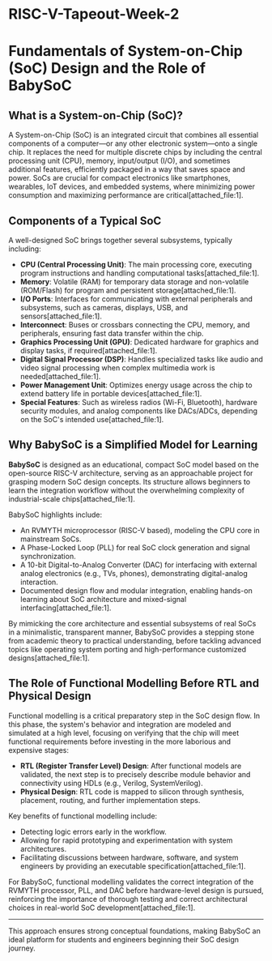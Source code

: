 # RISC-V-Tapeout-Week-2

# Fundamentals of System-on-Chip (SoC) Design and the Role of BabySoC

## What is a System-on-Chip (SoC)?

A System-on-Chip (SoC) is an integrated circuit that combines all essential components of a computer—or any other electronic system—onto a single chip. It replaces the need for multiple discrete chips by including the central processing unit (CPU), memory, input/output (I/O), and sometimes additional features, efficiently packaged in a way that saves space and power. SoCs are crucial for compact electronics like smartphones, wearables, IoT devices, and embedded systems, where minimizing power consumption and maximizing performance are critical[attached_file:1].

## Components of a Typical SoC

A well-designed SoC brings together several subsystems, typically including:

- **CPU (Central Processing Unit)**: The main processing core, executing program instructions and handling computational tasks[attached_file:1].
- **Memory**: Volatile (RAM) for temporary data storage and non-volatile (ROM/Flash) for program and persistent storage[attached_file:1].
- **I/O Ports**: Interfaces for communicating with external peripherals and subsystems, such as cameras, displays, USB, and sensors[attached_file:1].
- **Interconnect**: Buses or crossbars connecting the CPU, memory, and peripherals, ensuring fast data transfer within the chip.
- **Graphics Processing Unit (GPU)**: Dedicated hardware for graphics and display tasks, if required[attached_file:1].
- **Digital Signal Processor (DSP)**: Handles specialized tasks like audio and video signal processing when complex multimedia work is needed[attached_file:1].
- **Power Management Unit**: Optimizes energy usage across the chip to extend battery life in portable devices[attached_file:1].
- **Special Features**: Such as wireless radios (Wi-Fi, Bluetooth), hardware security modules, and analog components like DACs/ADCs, depending on the SoC's intended use[attached_file:1].

## Why BabySoC is a Simplified Model for Learning

**BabySoC** is designed as an educational, compact SoC model based on the open-source RISC-V architecture, serving as an approachable project for grasping modern SoC design concepts. Its structure allows beginners to learn the integration workflow without the overwhelming complexity of industrial-scale chips[attached_file:1].

BabySoC highlights include:
- An RVMYTH microprocessor (RISC-V based), modeling the CPU core in mainstream SoCs.
- A Phase-Locked Loop (PLL) for real SoC clock generation and signal synchronization.
- A 10-bit Digital-to-Analog Converter (DAC) for interfacing with external analog electronics (e.g., TVs, phones), demonstrating digital-analog interaction.
- Documented design flow and modular integration, enabling hands-on learning about SoC architecture and mixed-signal interfacing[attached_file:1].

By mimicking the core architecture and essential subsystems of real SoCs in a minimalistic, transparent manner, BabySoC provides a stepping stone from academic theory to practical understanding, before tackling advanced topics like operating system porting and high-performance customized designs[attached_file:1].

## The Role of Functional Modelling Before RTL and Physical Design

Functional modelling is a critical preparatory step in the SoC design flow. In this phase, the system's behavior and integration are modeled and simulated at a high level, focusing on verifying that the chip will meet functional requirements before investing in the more laborious and expensive stages:
- **RTL (Register Transfer Level) Design**: After functional models are validated, the next step is to precisely describe module behavior and connectivity using HDLs (e.g., Verilog, SystemVerilog).
- **Physical Design**: RTL code is mapped to silicon through synthesis, placement, routing, and further implementation steps.

Key benefits of functional modelling include:
- Detecting logic errors early in the workflow.
- Allowing for rapid prototyping and experimentation with system architectures.
- Facilitating discussions between hardware, software, and system engineers by providing an executable specification[attached_file:1].

For BabySoC, functional modelling validates the correct integration of the RVMYTH processor, PLL, and DAC before hardware-level design is pursued, reinforcing the importance of thorough testing and correct architectural choices in real-world SoC development[attached_file:1].

---

This approach ensures strong conceptual foundations, making BabySoC an ideal platform for students and engineers beginning their SoC design journey.

